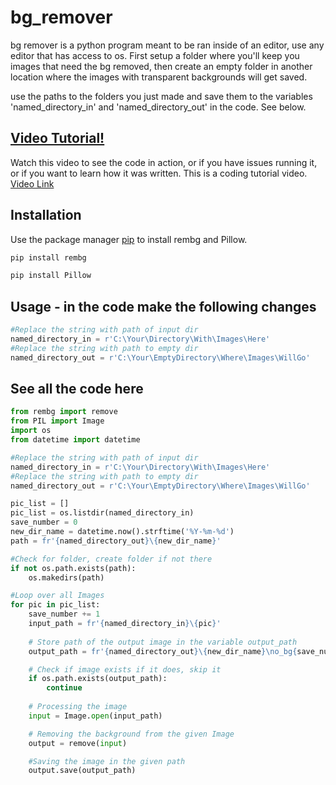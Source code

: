 # bg_remover

bg remover is a python program meant to be ran inside of an editor, use any editor that has access to os. First setup a folder where you'll keep you images that need the bg removed, then create an empty folder in another location where the images with transparent backgrounds will get saved.

use the paths to the folders you just made and save them to the variables 'named_directory_in' and 'named_directory_out' in the code. See below.

## [Video Tutorial!](https://youtu.be/5d5JTcTyNkA)

Watch this video to see the code in action, or if you have issues running it, or if you want to learn how it was written. This is a coding tutorial video. [Video Link](https://youtu.be/5d5JTcTyNkA)

## Installation

Use the package manager [pip](https://pip.pypa.io/en/stable/) to install rembg and Pillow.

```bash
pip install rembg
```

```bash
pip install Pillow
```

## Usage - in the code make the following changes

```python
#Replace the string with path of input dir
named_directory_in = r'C:\Your\Directory\With\Images\Here' 
#Replace the string with path to empty dir
named_directory_out = r'C:\Your\EmptyDirectory\Where\Images\WillGo' 

```

## See all the code here
```python
from rembg import remove
from PIL import Image
import os
from datetime import datetime

#Replace the string with path of input dir
named_directory_in = r'C:\Your\Directory\With\Images\Here' 
#Replace the string with path to empty dir
named_directory_out = r'C:\Your\EmptyDirectory\Where\Images\WillGo' 

pic_list = []
pic_list = os.listdir(named_directory_in)
save_number = 0
new_dir_name = datetime.now().strftime('%Y-%m-%d')
path = fr'{named_directory_out}\{new_dir_name}'

#Check for folder, create folder if not there
if not os.path.exists(path):
    os.makedirs(path)

#Loop over all Images
for pic in pic_list:
    save_number += 1
    input_path = fr'{named_directory_in}\{pic}'
    
    # Store path of the output image in the variable output_path
    output_path = fr'{named_directory_out}\{new_dir_name}\no_bg{save_number}.png'

    # Check if image exists if it does, skip it
    if os.path.exists(output_path):
        continue
    
    # Processing the image
    input = Image.open(input_path)

    # Removing the background from the given Image
    output = remove(input)

    #Saving the image in the given path
    output.save(output_path)

```